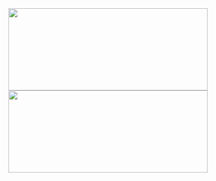 <a href="https://github.com/MuRongPIG?tab=repositories">
   <img height="165" width="400" src="https://github-readme-stats.vercel.app/api?username=MuRongPIG&show_icons=true&include_all_commits=true&hide_border=true" />
   <img height="165" width="400" src="https://github-readme-stats.vercel.app/api/top-langs/?username=MuRongPIG&layout=compact&langs_count=6&hide_border=true&hide=CSS" />
</a>
